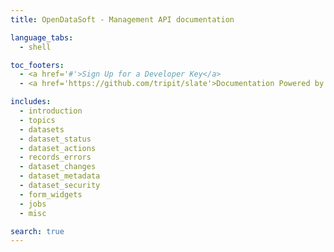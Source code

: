 ```yaml
---
title: OpenDataSoft - Management API documentation

language_tabs:
  - shell

toc_footers:
  - <a href='#'>Sign Up for a Developer Key</a>
  - <a href='https://github.com/tripit/slate'>Documentation Powered by Slate</a>

includes:
  - introduction
  - topics
  - datasets
  - dataset_status
  - dataset_actions
  - records_errors
  - dataset_changes
  - dataset_metadata
  - dataset_security
  - form_widgets
  - jobs
  - misc

search: true
---
```

